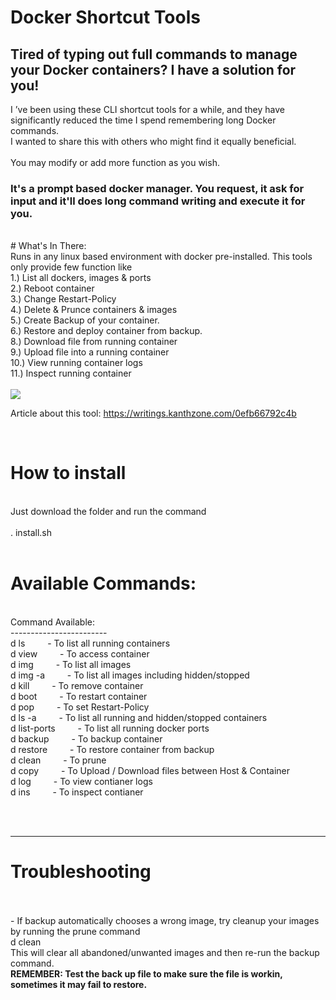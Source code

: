 # Docker Shortcut Tools
## Tired of typing out full commands to manage your Docker containers? I have a solution for you!

I ’ve been using these CLI shortcut tools for a while, and they have significantly reduced the time I spend remembering long Docker commands.<br>
I wanted to share this with others who might find it equally beneficial.
</br>
</br>
You may modify or add more function as you wish.
<br>
### It's a prompt based docker manager. You request, it ask for input and it'll does long command writing and execute it for you.
</br>
# What's In There:
<br>
Runs in any linux based environment with docker pre-installed. This tools only provide few function like<br>
1.) List all dockers, images & ports <br>
2.) Reboot container<br>
3.) Change Restart-Policy<br>
4.) Delete & Prunce containers & images<br>
5.) Create Backup of your container.<br>
6.) Restore and deploy container from backup.<br>
8.) Download file from running container</br>
9.) Upload file into a running container</br>
10.) View running container logs </br>
11.) Inspect running container </br>
</br>
<center></center>
<!-- <img src="https://public.kanthzone.com/images/docker_sh_howitworks.png" /> -->
<img src="https://miro.medium.com/v2/resize:fit:4800/format:webp/1*bVjf3739lEJmwyFw04cICg.png" />
  </center>

</br>

Article about this tool: https://writings.kanthzone.com/0efb66792c4b

</br>

# How to install
</br>
Just download the folder and run the command<br></br>
. install.sh
</br>
</br>


# Available Commands:
</br>
Command Available:</br>
------------------------</br>
d ls           &emsp;&emsp;  - To list all running containers</br>
d view         &emsp;&emsp; - To access container</br>
d img          &emsp;&emsp; - To list all images</br>
d img -a       &emsp;&emsp; - To list all images including hidden/stopped</br>
d kill         &emsp;&emsp; - To remove container</br>
d boot         &emsp;&emsp; - To restart container</br>
d pop          &emsp;&emsp; - To set Restart-Policy</br>
d ls -a        &emsp;&emsp; - To list all running and hidden/stopped containers</br>
d list-ports   &emsp;&emsp; - To list all running docker ports</br>
d backup       &emsp;&emsp; - To backup container</br>
d restore      &emsp;&emsp; - To restore container from backup</br>
d clean        &emsp;&emsp; - To prune</br>
d copy         &emsp;&emsp; - To Upload / Download files between Host & Container</br>
d log         &emsp;&emsp; - To view contianer logs</br>
d ins         &emsp;&emsp; - To inspect contianer </br>


</br></br>
___
# Troubleshooting
</br>
</br>
- If backup automatically chooses a wrong image, try cleanup your images by running the prune command<br>
d clean</br>
This will clear all abandoned/unwanted images and then re-run the backup command.
</br>
<b> REMEMBER: Test the back up file to make sure the file is workin, sometimes it may fail to restore.</b>
</br>

</br>

